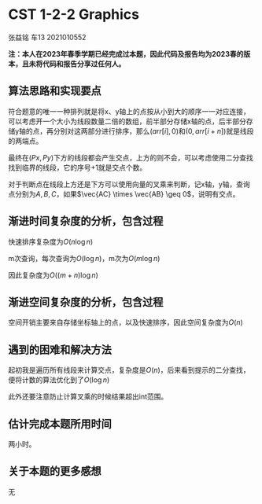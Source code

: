 # CST 1-2-2 Graphics

张益铭  车13  2021010552

**注：本人在2023年春季学期已经完成过本题，因此代码及报告均为2023春的版本，且未将代码和报告分享过任何人。**

## 算法思路和实现要点
符合题意的唯一一种排列就是将x、y轴上的点按从小到大的顺序一一对应连接，可以考虑开一个大小为线段数量二倍的数组，前半部分存储x轴的点，后半部分存储y轴的点，再分别对这两部分进行排序，那么$(arr[i], 0)$和$(0, arr[i + n])$就是线段的两端点。

最终在$(Px, Py)$下方的线段都会产生交点，上方的则不会，可以考虑使用二分查找找到临界的线段，它的序号+1就是交点个数。

对于判断点在线段上方还是下方可以使用向量的叉乘来判断，记x轴，y轴，查询点分别为$A,B,C$，如果$\vec{AC} \times \vec{AB} \geq 0$，说明有交点。

## 渐进时间复杂度的分析，包含过程
快速排序复杂度为$O(n\log n)$

m次查询，每次查询为$O(\log n)$，m次为$O(m\log n)$

因此复杂度为$O((m+n)\log n)$

## 渐进空间复杂度的分析，包含过程
空间开销主要来自存储坐标轴上的点，以及快速排序，因此空间复杂度为$O(n)$

## 遇到的困难和解决方法

起初我是遍历所有线段来计算交点，复杂度是$O(n)$，后来看到提示的二分查找，便将计数的算法优化到了$O(\log n)$

此外还要注意防止计算叉乘的时候结果超出int范围。

## 估计完成本题所用时间 
两小时。
## 关于本题的更多感想
无
